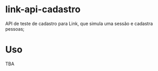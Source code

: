 # link-api-cadastro
API de teste de cadastro para Link, que simula uma sessão e cadastra pessoas;

# Uso

TBA


